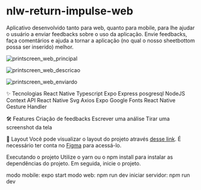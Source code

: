 # nlw-return-impulse-web

Aplicativo desenvolvido tanto para web, quanto para mobile, para lhe ajudar o usuário a enviar feedbacks sobre o uso da aplicação. Envie feedbacks, faça comentários e ajuda a tornar a aplicação (no qual o nosso sheetbottom possa ser inserido) melhor.

![printscreen_web_principal](https://user-images.githubusercontent.com/24457337/168181306-91c63ec6-9385-476d-ab52-7e901dd060f0.png)

![printscreen_web_descricao](https://user-images.githubusercontent.com/24457337/168181316-36f9a3ff-ea9c-43b7-91a5-3093911afd36.png)

![printscreen_web_enviardo](https://user-images.githubusercontent.com/24457337/168181323-3fa4cd4a-6896-4cd5-85c1-fa8f21a97f86.png)

✨ Tecnologias
 React Native
 Typescript
 Expo
 Express
 posgresql
 NodeJS
 Context API
 React Native Svg
 Axios
 Expo Google Fonts
 React Native Gesture Handler 
 
🛠️ Features
 Criação de feedbacks
   Escrever uma análise
   Tirar uma screenshot da tela
   
🔖 Layout
Você pode visualizar o layout do projeto através <a href=“https://www.figma.com/file/RByVbM9j8QGfZHoL1i2cr2/Feedback-Widget-(Community)“>desse link</a>. É necessário ter conta no <a href=“https://www.figma.com/“>Figma</a> para acessá-lo.

Executando o projeto
Utilize o yarn ou o npm install para instalar as dependências do projeto. Em seguida, inicie o projeto.

modo mobile: expo start
modo web: npm run dev
iniciar servidor: npm run dev
